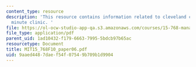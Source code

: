 ```yaml
---
content_type: resource
description: 'This resource contains information related to cleveland clinic Vs CVS
  minute clinic. '
file: https://ol-ocw-studio-app-qa.s3.amazonaws.com/courses/15-768-management-of-services-concepts-design-and-delivery-fall-2010/9aaed4487daef54f07549b709b1d9904_MIT15_768F10_paper06.pdf
file_type: application/pdf
parent_uid: 1ad10432-f179-6663-7995-5bdcb97b65ac
resourcetype: Document
title: MIT15_768F10_paper06.pdf
uid: 9aaed448-7dae-f54f-0754-9b709b1d9904
---
```


